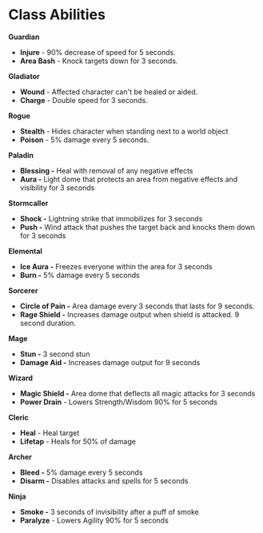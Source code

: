 # Class Abilities

**Guardian**

* **Injure** - 90% decrease of speed for 5 seconds.
* **Area Bash** - Knock targets down for 3 seconds.

**Gladiator**

* **Wound** - Affected character can't be healed or aided.
* **Charge** - Double speed for 3 seconds.

**Rogue**

* **Stealth** - Hides character when standing next to a world object
* **Poison** - 5% damage every 5 seconds.

**Paladin**

* **Blessing -** Heal with removal of any negative effects
* **Aura -** Light dome that protects an area from negative effects and visibility for 3 seconds

**Stormcaller**

* **Shock -** Lightning strike that immobilizes for 3 seconds
* **Push -** Wind attack that pushes the target back and knocks them down for 3 seconds

**Elemental**

* **Ice Aura -** Freezes everyone within the area for 3 seconds
* **Burn -** 5% damage every 5 seconds

**Sorcerer**

* **Circle of Pain -** Area damage every 3 seconds that lasts for 9 seconds.
* **Rage Shield -** Increases damage output when shield is attacked. 9 second duration.

**Mage**

* **Stun -** 3 second stun
* **Damage Aid -** Increases damage output for 9 seconds

**Wizard**

* **Magic Shield -** Area dome that deflects all magic attacks for 3 seconds
* **Power Drain** - Lowers Strength/Wisdom 90% for 5 seconds

**Cleric**

* **Heal** - Heal target
* **Lifetap** - Heals for 50% of damage

**Archer**

* **Bleed -** 5% damage every 5 seconds
* **Disarm -** Disables attacks and spells for 5 seconds

**Ninja**

* **Smoke -** 3 seconds of invisibility after a puff of smoke
* **Paralyze** - Lowers Agility 90% for 5 seconds
